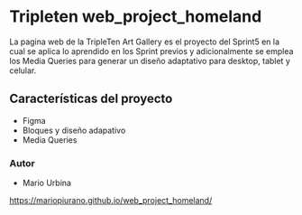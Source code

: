 # Tripleten web_project_homeland

La pagina web de la TripleTen Art Gallery es el proyecto del Sprint5 en la cual se aplica lo aprendido en los Sprint previos y adicionalmente se emplea los Media Queries para generar un diseño adaptativo para desktop, tablet y celular.

## Características del proyecto

- Figma
- Bloques y diseño adapativo
- Media Queries

### Autor

- Mario Urbina

https://mariopiurano.github.io/web_project_homeland/
